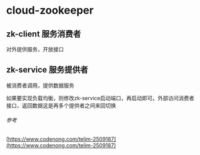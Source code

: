 # cloud-zookeeper

## zk-client 服务消费者
对外提供服务，开放接口

## zk-service 服务提供者
被消费者调用，提供数据服务

如果要实现负载均衡，则修改zk-service启动端口，再启动即可。外部访问消费者接口，返回数据这是再多个提供者之间来回切换

###### 参考
[https://www.codenong.com/telim-2509187](https://www.codenong.com/telim-2509187)
